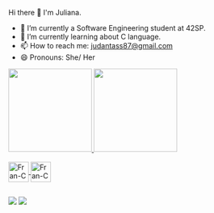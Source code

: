 Hi there 👋 I'm Juliana.

- 🔭 I’m currently a Software Engineering student at 42SP.
- 🌱 I’m currently learning about C language. 
- 📫 How to reach me: judantass87@gmail.com
- 😄 Pronouns: She/ Her

<div>
  <a href="https://github.com/judsala">
  <image height="165em" src=https://github-readme-stats.vercel.app/api?username=judsala&show_icons=true&theme=midnight-purple&include_all_commits=true&count_private=true"/>
  <image height="165em" src=https://github-readme-stats.vercel.app/api/top-langs/?username=judsala&theme=synthwave&layout=compact&langs_count=10"/>
</div>

<div style="display: inline_block"><br>
  <image align="center" alt="Fran-C" heigh="30" width="40" src="https://github.com/devicons/devicon/blob/master/icons/c/c-original.svg">
  <image align="center" alt="Fran-C" heigh="30" width="40" src="https://github.com/devicons/devicon/blob/master/icons/csharp/csharp-original.svg">
</div>

##

<div>
  <a href= "judantass87@gmail.com"><img src="https://img.shields.io/badge/Gmail-D14836?style=for-the-badge&logo=gmail&logoColor=white" target="_blank"></a>
  <a href="https://www.linkedin.com/in/juliana-sala" target="_blank"><img src="https://img.shields.io/badge/LinkedIn-0077B5?style=for-the-badge&logo=linkedin&logoColor=white"></a>
</div>

